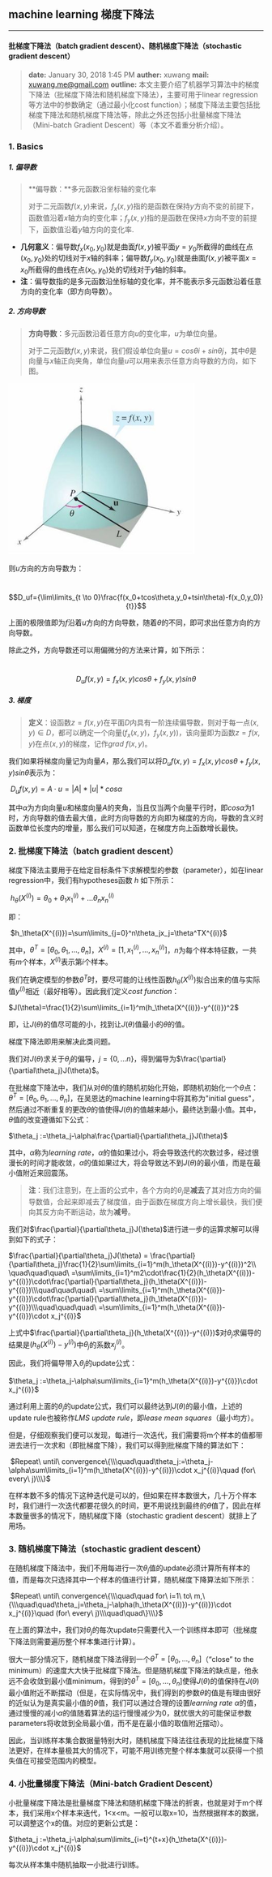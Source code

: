 ## machine learning 梯度下降法

* * *
#### 批梯度下降法（batch gradient descent）、随机梯度下降法（stochastic gradient descent）
> **date:** January 30, 2018 1:45 PM
> **auther:** xuwang
> **mail:** xuwang.me@gmail.com
> **outline:** 本文主要介绍了机器学习算法中的梯度下降法（批梯度下降法和随机梯度下降法），主要可用于linear regression等方法中的参数确定（通过最小化cost function）；梯度下降法主要包括批梯度下降法和随机梯度下降法等，除此之外还包括小批量梯度下降法（Mini-batch Gradient Descent）等（本文不着重分析介绍）。



### 1. Basics

##### 1. 偏导数

>**偏导数：**多元函数沿坐标轴的变化率
>
>对于二元函数$f(x,y)$来说，$f_x(x,y)$指的是函数在保持$y$方向不变的前提下，函数值沿着$x$轴方向的变化率；$f_y(x,y)$指的是函数在保持$x$方向不变的前提下，函数值沿着$y$轴方向的变化率.

- **几何意义**：偏导数$f_x(x_0,y_0)$就是曲面$f(x,y)$被平面$y=y_0$所截得的曲线在点$(x_0,y_0)$处的切线对于$x$轴的斜率；偏导数$f_y(x_0,y_0)$就是曲面$f(x,y)$被平面$x=x_0$所截得的曲线在点$(x_0,y_0)$处的切线对于$y$轴的斜率。
- **注**：偏导数指的是多元函数沿坐标轴的变化率，并不能表示多元函数沿着任意方向的变化率（即方向导数）。



##### 2. 方向导数

> **方向导数**：多元函数沿着任意方向$u$的变化率，$u$为单位向量。
>
> 对于二元函数$f(x,y)​$来说，我们假设单位向量$u=cos\theta i+sin\theta j​$，其中$\theta​$是向量与$x​$轴正向夹角，单位向量$u​$可以用来表示任意方向导数的方向，如下图。

![](./pic/梯度下降法_1.png)

则$u$方向的方向导数为：

​                                                   $$D_uf={\lim\limits_{t \to 0}\frac{f(x_0+tcos\theta,y_0+tsin\theta)-f(x_0,y_0)}{t}}$$

上面的极限值即为$f​$沿着$u​$方向的方向导数，随着$\theta​$的不同，即可求出任意方向的方向导数。

除此之外，方向导数还可以用偏微分的方法来计算，如下所示：

​                                                $$D_uf(x,y)=f_x(x,y)cos\theta+f_y(x,y)sin\theta$$



##### 3. 梯度

> **定义**：设函数$z=f(x,y)$在平面$D$内具有一阶连续偏导数，则对于每一点$(x,y)\in D$，都可以确定一个向量$(f_x(x,y)，f_y(x,y))$，该向量即为函数$z=f(x,y)$在点$(x,y)$的梯度，记作$grad\ f(x,y)$。

我们如果将梯度向量记为向量$A$，那么我们可以将$D_uf(x,y)=f_x(x,y)cos\theta+f_y(x,y)sin\theta$表示为：

​                                          $D_uf(x,y)=A\cdot u=|A|*|u|*cos\alpha$

其中$\alpha​$为方向向量$u​$和梯度向量$A​$的夹角，当且仅当两个向量平行时，即$cos\alpha​$为1时，方向导数的值去最大值，此时方向导数的方向即为梯度的方向，导数的含义时函数单位长度内的增量，那么我们可以知道，在梯度方向上函数增长最快。

### 2. 批梯度下降法（batch gradient descent）

梯度下降法主要用于在给定目标条件下求解模型的参数（parameter），如在linear regression中，我们有hypotheses函数 $h$ 如下所示：

​                                                 $h_\theta(X^{(i)})=\theta_0+\theta_1x_1^{(i)}+...\theta_nx_n^{(i)}$

即：

​                                                 $h_\theta(X^{(i)})=\sum\limits_{j=0}^n\theta_jx_j=\theta^TX^{(i)}$

其中，$\theta^T=[\theta_0,\theta_1,...,\theta_n]$，$X^{(i)}=[1,x_1^{(i)},...,x_n^{(i)}]$，$n$为每个样本特征数，一共有$m$个样本，$X^{(I)}$表示第$i$个样本。

我们在确定模型的参数$\theta^T$时，要尽可能的让线性函数$h_\theta(X^{(i)})$拟合出来的值与实际值$y^{(i)}$相近（最好相等）。因此我们定义$cost\ function$：

$J(\theta)=\frac{1}{2}\sum\limits_{i=1}^m(h_\theta(X^{(i)})-y^{(i)})^2$

即，让$J(\theta)$的值尽可能的小，找到让$J(\theta)$值最小的$\theta$的值。

梯度下降法即用来解决此类问题。

我们对$J(\theta)$求关于$\theta_j$的偏导，$j=\{0,...n\}$，得到偏导为$\frac{\partial}{\partial\theta_j}J(\theta)$。

在批梯度下降法中，我们从对$\theta$的值的随机初始化开始，即随机初始化一个$\theta$点：$\theta^T=[\theta_0,\theta_1,...,\theta_n]$，在吴恩达的machine learning中将其称为"initial guess"，然后通过不断重复的更改$\theta$的值使得$J(\theta)$的值越来越小，最终达到最小值。其中，$\theta$值的改变遵循如下公式：

$\theta_j :=\theta_j-\alpha\frac{\partial}{\partial\theta_j}J(\theta)$

其中，$\alpha$称为$learning\ rate$，$\alpha$的值如果过小，将会导致迭代的次数过多，经过很漫长的时间才能收敛，$\alpha$的值如果过大，将会导致达不到$J(\theta)$的最小值，而是在最小值附近来回震荡。

> **注**：我们注意到，在上面的公式中，各个方向的$\theta_j$是**减去**了其对应方向的偏导数值，合起来即减去了梯度值，由于函数在梯度方向上增长最快，我们便向其反方向不断运动，故为**减号**。

我们对$\frac{\partial}{\partial\theta_j}J(\theta)$进行进一步的运算求解可以得到如下的式子：

$\frac{\partial}{\partial\theta_j}J(\theta) = \frac{\partial}{\partial\theta_j}\frac{1}{2}\sum\limits_{i=1}^m(h_\theta(X^{(i)})-y^{(i)})^2\\ \quad\quad\quad\ =\sum\limits_{i=1}^m2\cdot\frac{1}{2}(h_\theta(X^{(i)})-y^{(i)})\cdot\frac{\partial}{\partial\theta_j}(h_\theta(X^{(i)})-y^{(i)})\\\quad\quad\quad\ =\sum\limits_{i=1}^m(h_\theta(X^{(i)})-y^{(i)})\cdot\frac{\partial}{\partial\theta_j}(h_\theta(X^{(i)})-y^{(i)})\\\quad\quad\quad\ =\sum\limits_{i=1}^m(h_\theta(X^{(i)})-y^{(i)})\cdot x_j^{(i)}$

上式中$\frac{\partial}{\partial\theta_j}(h_\theta(X^{(i)})-y^{(i)})$对$\theta_j$求偏导的结果是$(h_\theta(X^{(i)})-y^{(i)})$中$\theta_j$的系数$x_j^{(i)}$。

因此，我们将偏导带入$\theta_j$的update公式：

$\theta_j :=\theta_j-\alpha\sum\limits_{i=1}^m(h_\theta(X^{(i)})-y^{(i)})\cdot x_j^{(i)}$

通过利用上面的$\theta_j$的update公式，我们可以最终达到$J(\theta)$的最小值，上述的update rule也被称作$LMS\ update\ rule$，即$lease\ mean\ squares$（最小均方）。

但是，仔细观察我们便可以发现，每进行一次迭代，我们需要将m个样本的值都带进去进行一次求和（即批梯度下降），我们可以得到批梯度下降的算法如下：

​                                 $Repeat\ until\ convergence\{\\\quad\quad\theta_j:=\theta_j-\alpha\sum\limits_{i=1}^m(h_\theta(X^{(i)})-y^{(i)})\cdot x_j^{(i)}\quad (for\ every\ j)\\\}$

在样本数不多的情况下这种迭代是可以的，但如果在样本数很大，几十万个样本时，我们进行一次迭代都要花很久的时间，更不用说找到最终的$\theta$值了，因此在样本数量很多的情况下，随机梯度下降（stochastic gradient descent）就排上了用场。



### 3. 随机梯度下降法（stochastic gradient descent）

在随机梯度下降法中，我们不用每进行一次$\theta_j$值的update必须计算所有样本的值，而是每次只选择其中一个样本的值进行计算，随机梯度下降算法如下所示：

​                                 $Repeat\ until\ convergence\{\\\quad\quad for\ i=1\ to\ m,\{\\\quad\quad\theta_j=\theta_j-\alpha(h_\theta(X^{(i)})-y^{(i)})\cdot x_j^{(i)}\quad (for\ every\ j)\\\quad\quad\}\\\}$

在上面的算法中，我们对$\theta_j$的每次update只需要代入一个训练样本即可（批梯度下降法则需要遍历整个样本集进行计算）。

很大一部分情况下，随机梯度下降法得到一个$\theta^T=[\theta_0,...,\theta_n]$（“close” to the minimum）的速度大大快于批梯度下降法。但是随机梯度下降法的缺点是，他永远不会收敛到最小值minimum，得到的$\theta^T=[\theta_0,...,\theta_n]$使得$J(\theta)$的值保持在$J(\theta)$最小值附近不断摆动（但是，在实际情况中，我们得到的参数$\theta$的值是有理由很好的近似认为是真实最小值的$\theta$值，我们可以通过合理的设置$learning\ rate\ \alpha$的值，通过慢慢的减小$\alpha$的值随着算法的运行慢慢减少为0，就优很大的可能保证参数parameters将收敛到全局最小值，而不是在最小值的取值附近摆动）。

因此，当训练样本集合数据量特别大时，随机梯度下降法往往表现的比批梯度下降法更好，在样本量极其大的情况下，可能不用训练完整个样本集就可以获得一个损失值在可接受范围内的模型。

### 4. 小批量梯度下降法（Mini-batch Gradient Descent）

小批量梯度下降法是批量梯度下降法和随机梯度下降法的折衷，也就是对于m个样本，我们采用x个样本来迭代，1<x<m。一般可以取x=10，当然根据样本的数据，可以调整这个x的值。对应的更新公式是：

$\theta_j :=\theta_j-\alpha\sum\limits_{i=t}^{t+x}(h_\theta(X^{(i)})-y^{(i)})\cdot x_j^{(i)}$

每次从样本集中随机抽取一小批进行训练。












